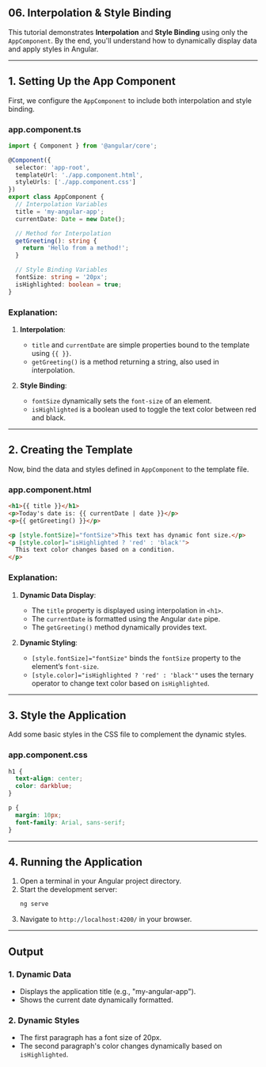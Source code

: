 ## 06. Interpolation & Style Binding

This tutorial demonstrates **Interpolation** and **Style Binding** using only the `AppComponent`. By the end, you'll understand how to dynamically display data and apply styles in Angular.

---

## **1. Setting Up the App Component**

First, we configure the `AppComponent` to include both interpolation and style binding.

### **app.component.ts**
```typescript
import { Component } from '@angular/core';

@Component({
  selector: 'app-root',
  templateUrl: './app.component.html',
  styleUrls: ['./app.component.css']
})
export class AppComponent {
  // Interpolation Variables
  title = 'my-angular-app';
  currentDate: Date = new Date();

  // Method for Interpolation
  getGreeting(): string {
    return 'Hello from a method!';
  }

  // Style Binding Variables
  fontSize: string = '20px';
  isHighlighted: boolean = true;
}
```

### Explanation:
1. **Interpolation**:
   - `title` and `currentDate` are simple properties bound to the template using `{{ }}`.
   - `getGreeting()` is a method returning a string, also used in interpolation.

2. **Style Binding**:
   - `fontSize` dynamically sets the `font-size` of an element.
   - `isHighlighted` is a boolean used to toggle the text color between red and black.

---

## **2. Creating the Template**

Now, bind the data and styles defined in `AppComponent` to the template file.

### **app.component.html**
```html
<h1>{{ title }}</h1>
<p>Today's date is: {{ currentDate | date }}</p>
<p>{{ getGreeting() }}</p>

<p [style.fontSize]="fontSize">This text has dynamic font size.</p>
<p [style.color]="isHighlighted ? 'red' : 'black'">
  This text color changes based on a condition.
</p>
```

### Explanation:
1. **Dynamic Data Display**:
   - The `title` property is displayed using interpolation in `<h1>`.
   - The `currentDate` is formatted using the Angular `date` pipe.
   - The `getGreeting()` method dynamically provides text.

2. **Dynamic Styling**:
   - `[style.fontSize]="fontSize"` binds the `fontSize` property to the element’s `font-size`.
   - `[style.color]="isHighlighted ? 'red' : 'black'"` uses the ternary operator to change text color based on `isHighlighted`.

---

## **3. Style the Application**

Add some basic styles in the CSS file to complement the dynamic styles.

### **app.component.css**
```css
h1 {
  text-align: center;
  color: darkblue;
}

p {
  margin: 10px;
  font-family: Arial, sans-serif;
}
```

---

## **4. Running the Application**

1. Open a terminal in your Angular project directory.
2. Start the development server:
   ```bash
   ng serve
   ```
3. Navigate to `http://localhost:4200/` in your browser.

---

## **Output**

### 1. Dynamic Data
- Displays the application title (e.g., "my-angular-app").
- Shows the current date dynamically formatted.

### 2. Dynamic Styles
- The first paragraph has a font size of 20px.
- The second paragraph's color changes dynamically based on `isHighlighted`.
